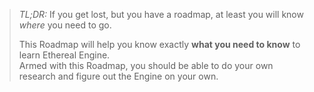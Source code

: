 > *TL;DR:* If you get lost, but you have a roadmap, at least you will know _where_ you need to go.  
>
> This Roadmap will help you know exactly **what you need to know** to learn Ethereal Engine.  
> Armed with this Roadmap, you should be able to do your own research and figure out the Engine on your own.  

